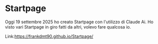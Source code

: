 # Startpage

Oggi 19 settembre 2025 ho creato Startpage con l'utilizzo di Claude Ai. Ho visto vari Startpage in giro fatti da altri, volevo fare qualcosa io.

Link:https://frankdmt90.github.io/Startpage/
